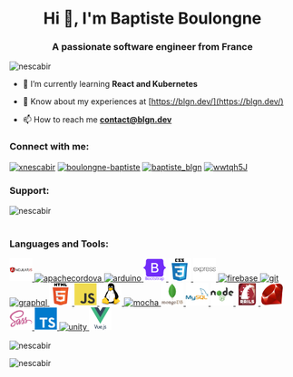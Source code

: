 <h1 align="center">Hi 👋, I'm Baptiste Boulongne</h1>
<h3 align="center">A passionate software engineer from France</h3>

<p align="left"> <img src="https://komarev.com/ghpvc/?username=nescabir&label=Profile%20views&color=b4770e&style=flat" alt="nescabir" /> </p>

- 🌱 I’m currently learning **React and Kubernetes**

- 📄 Know about my experiences at [https://blgn.dev/](https://blgn.dev/)

- 📫 How to reach me **contact@blgn.dev**

<h3 align="left">Connect with me:</h3>
<p align="left">
<a href="https://twitter.com/xnescabir" target="blank"><img align="center" src="https://cdn.jsdelivr.net/npm/simple-icons@3.0.1/icons/twitter.svg" alt="xnescabir" height="30" width="40" /></a>
<a href="https://linkedin.com/in/boulongne-baptiste" target="blank"><img align="center" src="https://cdn.jsdelivr.net/npm/simple-icons@3.0.1/icons/linkedin.svg" alt="boulongne-baptiste" height="30" width="40" /></a>
<a href="https://instagram.com/baptiste_blgn" target="blank"><img align="center" src="https://cdn.jsdelivr.net/npm/simple-icons@3.0.1/icons/instagram.svg" alt="baptiste_blgn" height="30" width="40" /></a>
<a href="https://discord.gg/wwtqh5J" target="blank"><img align="center" src="https://cdn.jsdelivr.net/npm/simple-icons@3.0.1/icons/discord.svg" alt="wwtqh5J" height="30" width="40" /></a>
</p>

<h3 align="left">Support:</h3>
<p><a href="https://www.buymeacoffee.com/nescabir"> <img align="left" src="https://cdn.buymeacoffee.com/buttons/v2/default-yellow.png" height="50" width="210" alt="nescabir" /></a></p><br><br>

<h3 align="left">Languages and Tools:</h3>
<p align="left"> <a href="https://angular.io" target="_blank"> <img src="https://raw.githubusercontent.com/devicons/devicon/master/icons/angularjs/angularjs-original-wordmark.svg" alt="angularjs" width="40" height="40"/> </a> <a href="https://cordova.apache.org/" target="_blank"> <img src="https://www.vectorlogo.zone/logos/apache_cordova/apache_cordova-icon.svg" alt="apachecordova" width="40" height="40"/> </a> <a href="https://www.arduino.cc/" target="_blank"> <img src="https://cdn.worldvectorlogo.com/logos/arduino-1.svg" alt="arduino" width="40" height="40"/> </a> <a href="https://getbootstrap.com" target="_blank"> <img src="https://raw.githubusercontent.com/devicons/devicon/master/icons/bootstrap/bootstrap-plain-wordmark.svg" alt="bootstrap" width="40" height="40"/> </a> <a href="https://www.w3schools.com/css/" target="_blank"> <img src="https://raw.githubusercontent.com/devicons/devicon/master/icons/css3/css3-original-wordmark.svg" alt="css3" width="40" height="40"/> </a> <a href="https://expressjs.com" target="_blank"> <img src="https://raw.githubusercontent.com/devicons/devicon/master/icons/express/express-original-wordmark.svg" alt="express" width="40" height="40"/> </a> <a href="https://firebase.google.com/" target="_blank"> <img src="https://www.vectorlogo.zone/logos/firebase/firebase-icon.svg" alt="firebase" width="40" height="40"/> </a> <a href="https://git-scm.com/" target="_blank"> <img src="https://www.vectorlogo.zone/logos/git-scm/git-scm-icon.svg" alt="git" width="40" height="40"/> </a> <a href="https://graphql.org" target="_blank"> <img src="https://www.vectorlogo.zone/logos/graphql/graphql-icon.svg" alt="graphql" width="40" height="40"/> </a> <a href="https://www.w3.org/html/" target="_blank"> <img src="https://raw.githubusercontent.com/devicons/devicon/master/icons/html5/html5-original-wordmark.svg" alt="html5" width="40" height="40"/> </a> <a href="https://developer.mozilla.org/en-US/docs/Web/JavaScript" target="_blank"> <img src="https://raw.githubusercontent.com/devicons/devicon/master/icons/javascript/javascript-original.svg" alt="javascript" width="40" height="40"/> </a> <a href="https://www.linux.org/" target="_blank"> <img src="https://raw.githubusercontent.com/devicons/devicon/master/icons/linux/linux-original.svg" alt="linux" width="40" height="40"/> </a> <a href="https://mochajs.org" target="_blank"> <img src="https://www.vectorlogo.zone/logos/mochajs/mochajs-icon.svg" alt="mocha" width="40" height="40"/> </a> <a href="https://www.mongodb.com/" target="_blank"> <img src="https://raw.githubusercontent.com/devicons/devicon/master/icons/mongodb/mongodb-original-wordmark.svg" alt="mongodb" width="40" height="40"/> </a> <a href="https://www.mysql.com/" target="_blank"> <img src="https://raw.githubusercontent.com/devicons/devicon/master/icons/mysql/mysql-original-wordmark.svg" alt="mysql" width="40" height="40"/> </a> <a href="https://nodejs.org" target="_blank"> <img src="https://raw.githubusercontent.com/devicons/devicon/master/icons/nodejs/nodejs-original-wordmark.svg" alt="nodejs" width="40" height="40"/> </a> <a href="https://rubyonrails.org" target="_blank"> <img src="https://raw.githubusercontent.com/devicons/devicon/master/icons/rails/rails-original-wordmark.svg" alt="rails" width="40" height="40"/> </a> <a href="https://www.ruby-lang.org/en/" target="_blank"> <img src="https://raw.githubusercontent.com/devicons/devicon/master/icons/ruby/ruby-original.svg" alt="ruby" width="40" height="40"/> </a> <a href="https://sass-lang.com" target="_blank"> <img src="https://raw.githubusercontent.com/devicons/devicon/master/icons/sass/sass-original.svg" alt="sass" width="40" height="40"/> </a> <a href="https://www.typescriptlang.org/" target="_blank"> <img src="https://raw.githubusercontent.com/devicons/devicon/master/icons/typescript/typescript-original.svg" alt="typescript" width="40" height="40"/> </a> <a href="https://unity.com/" target="_blank"> <img src="https://www.vectorlogo.zone/logos/unity3d/unity3d-icon.svg" alt="unity" width="40" height="40"/> </a> <a href="https://vuejs.org/" target="_blank"> <img src="https://raw.githubusercontent.com/devicons/devicon/master/icons/vuejs/vuejs-original-wordmark.svg" alt="vuejs" width="40" height="40"/> </a> </p>


<p><img align="center" src="https://github-readme-stats.vercel.app/api?username=nescabir&show_icons=true&theme=tokyonight&locale=en" alt="nescabir" /></p>
<p><img align="left" src="https://github-readme-stats.vercel.app/api/top-langs?username=nescabir&show_icons=true&theme=tokyonight&locale=en&layout=compact" alt="nescabir" /></p>

